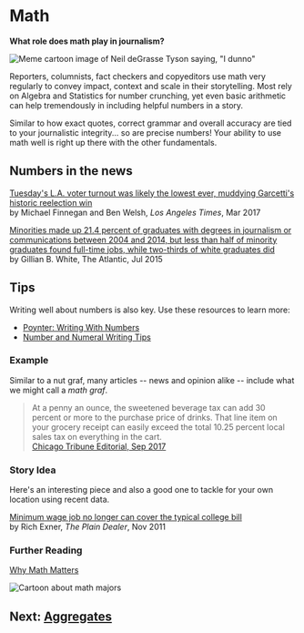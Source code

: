 # Math
__What role does math play in journalism?__

![Meme cartoon image of Neil deGrasse Tyson saying, "I dunno"](https://i.imgur.com/RHyuRIX.jpg)

Reporters, columnists, fact checkers and copyeditors use math very regularly to convey impact, context and scale in their storytelling. Most rely on Algebra and Statistics for number crunching, yet even basic arithmetic can help tremendously in including helpful numbers in a story.

Similar to how exact quotes, correct grammar and overall accuracy are tied to your journalistic integrity... so are precise numbers! Your ability to use math well is right up there with the other fundamentals.

## Numbers in the news
[Tuesday's L.A. voter turnout was likely the lowest ever, muddying Garcetti's historic reelection win](http://www.latimes.com/local/california/la-me-ln-low-turnout-20170308-story.html)  
by Michael Finnegan and Ben Welsh, _Los Angeles Times_, Mar 2017

[Minorities made up 21.4 percent of graduates with degrees in journalism or communications between 2004 and 2014, but less than half of minority graduates found full-time jobs, while two-thirds of white graduates did](https://www.theatlantic.com/business/archive/2015/07/minorities-in-journalism/399461/)  
by Gillian B. White, The Atlantic, Jul 2015

## Tips
Writing well about numbers is also key. Use these resources to learn more:
- [Poynter: Writing With Numbers](https://www.poynter.org/news/writing-numbers)
- [Number and Numeral Writing Tips](http://www.word-mart.com/html/number_and_numeral_writing_tip.html)

### Example
Similar to a nut graf, many articles -- news and opinion alike -- include what we might call a *math graf*.
>At a penny an ounce, the sweetened beverage tax can add 30 percent or more to the purchase price of drinks. That line item on your grocery receipt can easily exceed the total 10.25 percent local sales tax on everything in the cart.  
>[Chicago Tribune Editorial, Sep 2017](http://www.chicagotribune.com/news/opinion/editorials/ct-edit-soda-tax-preckwinkle-repeal-20170927-story.html)

### Story Idea
Here's an interesting piece and also a good one to tackle for your own location using recent data.

[Minimum wage job no longer can cover the typical college bill](http://www.cleveland.com/datacentral/index.ssf/2011/11/a_minimum_wage_job_no_longer_c.html)  
by Rich Exner, _The Plain Dealer_, Nov 2011

### Further Reading
[Why Math Matters](https://www.poynter.org/news/why-math-matters)

![Cartoon about math majors](https://i.imgur.com/kcRK4xA.jpg)

## Next: [Aggregates](aggregates/readme.md)
